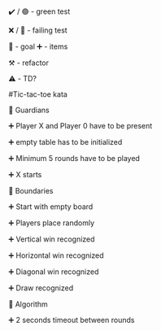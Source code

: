 :heavy_check_mark: / :green_circle:  - green test

:x: / :red_circle: - failing test

:dart: - goal
:heavy_plus_sign: - items

:hammer_and_pick: - refactor

:warning: - TD?

#Tic-tac-toe kata

:dart: Guardians

:heavy_plus_sign: Player X and Player 0 have to be present

:heavy_plus_sign: empty table has to be initialized

:heavy_plus_sign: Minimum 5 rounds have to be played

:heavy_plus_sign: X starts


:dart: Boundaries

:heavy_plus_sign: Start with empty board

:heavy_plus_sign: Players place randomly

:heavy_plus_sign: Vertical win recognized

:heavy_plus_sign: Horizontal win recognized

:heavy_plus_sign: Diagonal win recognized

:heavy_plus_sign: Draw recognized


:dart: Algorithm

:heavy_plus_sign: 2 seconds timeout between rounds
